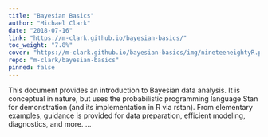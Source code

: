 ```yaml
---
title: "Bayesian Basics"
author: "Michael Clark"
date: "2018-07-16"
link: "https://m-clark.github.io/bayesian-basics/"
toc_weight: "7.8%"
cover: "https://m-clark.github.io/bayesian-basics/img/nineteeneightyR.png"
repo: "m-clark/bayesian-basics"
pinned: false
---
```


This document provides an introduction to Bayesian data analysis. It is conceptual in nature, but uses the probabilistic programming language Stan for demonstration (and its implementation in R via rstan). From elementary examples, guidance is provided for data preparation, efficient modeling, diagnostics, and more. ...

